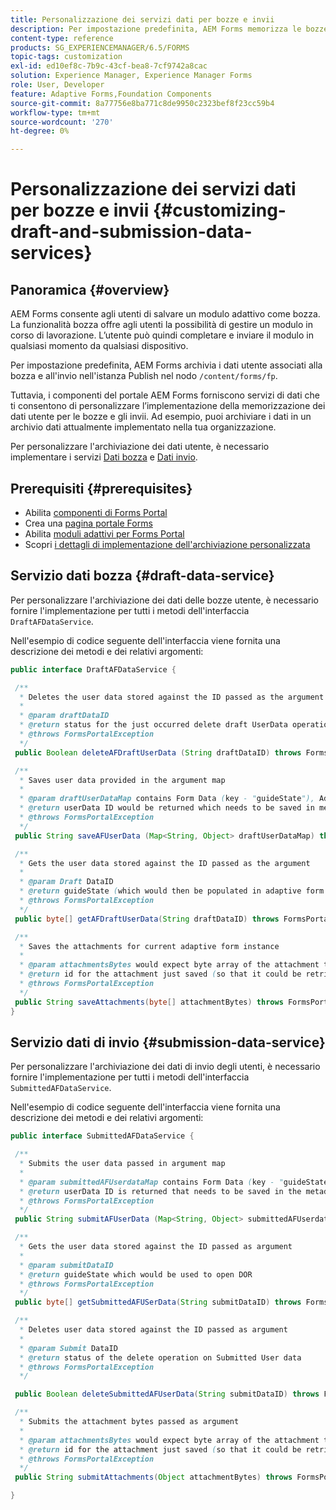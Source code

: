 ```yaml
---
title: Personalizzazione dei servizi dati per bozze e invii
description: Per impostazione predefinita, AEM Forms memorizza le bozze e i moduli adattivi inviati in un nodo predefinito nell’istanza Publish. Tuttavia, puoi configurare i servizi dati bozza e invio di AEM Forms per personalizzare l’archiviazione delle bozze e dei moduli adattivi inviati.
content-type: reference
products: SG_EXPERIENCEMANAGER/6.5/FORMS
topic-tags: customization
exl-id: ed10ef8c-7b9c-43cf-bea8-7cf9742a8cac
solution: Experience Manager, Experience Manager Forms
role: User, Developer
feature: Adaptive Forms,Foundation Components
source-git-commit: 8a77756e8ba771c8de9950c2323bef8f23cc59b4
workflow-type: tm+mt
source-wordcount: '270'
ht-degree: 0%

---
```


# Personalizzazione dei servizi dati per bozze e invii {#customizing-draft-and-submission-data-services}

## Panoramica {#overview}

AEM Forms consente agli utenti di salvare un modulo adattivo come bozza. La funzionalità bozza offre agli utenti la possibilità di gestire un modulo in corso di lavorazione. L’utente può quindi completare e inviare il modulo in qualsiasi momento da qualsiasi dispositivo.

Per impostazione predefinita, AEM Forms archivia i dati utente associati alla bozza e all&#39;invio nell&#39;istanza Publish nel nodo `/content/forms/fp`.

Tuttavia, i componenti del portale AEM Forms forniscono servizi di dati che ti consentono di personalizzare l’implementazione della memorizzazione dei dati utente per le bozze e gli invii. Ad esempio, puoi archiviare i dati in un archivio dati attualmente implementato nella tua organizzazione.

Per personalizzare l&#39;archiviazione dei dati utente, è necessario implementare i servizi [Dati bozza](/help/forms/using/custom-draft-submission-data-services.md#p-draft-data-service-p) e [Dati invio](/help/forms/using/custom-draft-submission-data-services.md#p-submission-data-service-p).

## Prerequisiti {#prerequisites}

* Abilita [componenti di Forms Portal](/help/forms/using/enabling-forms-portal-components.md)
* Crea una [pagina portale Forms](/help/forms/using/creating-form-portal-page.md)
* Abilita [moduli adattivi per Forms Portal](/help/forms/using/draft-submission-component.md)
* Scopri [i dettagli di implementazione dell&#39;archiviazione personalizzata](/help/forms/using/draft-submission-component.md#customizing-the-storage)

## Servizio dati bozza {#draft-data-service}

Per personalizzare l&#39;archiviazione dei dati delle bozze utente, è necessario fornire l&#39;implementazione per tutti i metodi dell&#39;interfaccia `DraftAFDataService`.

Nell&#39;esempio di codice seguente dell&#39;interfaccia viene fornita una descrizione dei metodi e dei relativi argomenti:

```java
public interface DraftAFDataService {

 /**
  * Deletes the user data stored against the ID passed as the argument
  *
  * @param draftDataID
  * @return status for the just occurred delete draft UserData operation
  * @throws FormsPortalException
  */
 public Boolean deleteAFDraftUserData (String draftDataID) throws FormsPortalException;

 /**
  * Saves user data provided in the argument map
  *
  * @param draftUserDataMap contains Form Data (key - "guideState"), Adaptive Form Name (Key - "guideName"), and Draft DataID (Key - "userDataID") if there is update
  * @return userData ID would be returned which needs to be saved in metadata node
  * @throws FormsPortalException
  */
 public String saveAFUserData (Map<String, Object> draftUserDataMap) throws FormsPortalException;

 /**
  * Gets the user data stored against the ID passed as the argument
  *
  * @param Draft DataID
  * @return guideState (which would then be populated in adaptive form to reload the draft) which is stored against draftDataID
  * @throws FormsPortalException
  */
 public byte[] getAFDraftUserData(String draftDataID) throws FormsPortalException;

 /**
  * Saves the attachments for current adaptive form instance
  *
  * @param attachmentsBytes would expect byte array of the attachment to be saved
  * @return id for the attachment just saved (so that it could be retrieved later)
  * @throws FormsPortalException
  */
 public String saveAttachments(byte[] attachmentBytes) throws FormsPortalException;
}
```

## Servizio dati di invio {#submission-data-service}

Per personalizzare l&#39;archiviazione dei dati di invio degli utenti, è necessario fornire l&#39;implementazione per tutti i metodi dell&#39;interfaccia `SubmittedAFDataService`.

Nell&#39;esempio di codice seguente dell&#39;interfaccia viene fornita una descrizione dei metodi e dei relativi argomenti:

```java
public interface SubmittedAFDataService {

 /**
  * Submits the user data passed in argument map
  *
  * @param submittedAFUserdataMap contains Form Data (key - "guideState"), Adaptive Form Name (Key - "guideName"), and Draft DataID (Key - "userDataID")
  * @return userData ID is returned that needs to be saved in the metadata node
  * @throws FormsPortalException
  */
 public String submitAFUserData (Map<String, Object> submittedAFUserdataMap) throws FormsPortalException;

 /**
  * Gets the user data stored against the ID passed as argument
  *
  * @param submitDataID
  * @return guideState which would be used to open DOR
  * @throws FormsPortalException
  */
 public byte[] getSubmittedAFUSerData(String submitDataID) throws FormsPortalException;

 /**
  * Deletes user data stored against the ID passed as argument
  *
  * @param Submit DataID
  * @return status of the delete operation on Submitted User data
  * @throws FormsPortalException
  */

 public Boolean deleteSubmittedAFUserData(String submitDataID) throws FormsPortalException;

 /**
  * Submits the attachment bytes passed as argument
  *
  * @param attachmentsBytes would expect byte array of the attachment to be saved
  * @return id for the attachment just saved (so that it could be retrieved later)
  * @throws FormsPortalException
  */
 public String submitAttachments(Object attachmentBytes) throws FormsPortalException;

}
```
